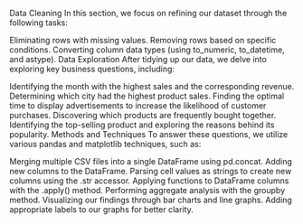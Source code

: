 Data Cleaning
In this section, we focus on refining our dataset through the following tasks:

Eliminating rows with missing values.
Removing rows based on specific conditions.
Converting column data types (using to_numeric, to_datetime, and astype).
Data Exploration
After tidying up our data, we delve into exploring key business questions, including:

Identifying the month with the highest sales and the corresponding revenue.
Determining which city had the highest product sales.
Finding the optimal time to display advertisements to increase the likelihood of customer purchases.
Discovering which products are frequently bought together.
Identifying the top-selling product and exploring the reasons behind its popularity.
Methods and Techniques
To answer these questions, we utilize various pandas and matplotlib techniques, such as:

Merging multiple CSV files into a single DataFrame using pd.concat.
Adding new columns to the DataFrame.
Parsing cell values as strings to create new columns using the .str accessor.
Applying functions to DataFrame columns with the .apply() method.
Performing aggregate analysis with the groupby method.
Visualizing our findings through bar charts and line graphs.
Adding appropriate labels to our graphs for better clarity.
